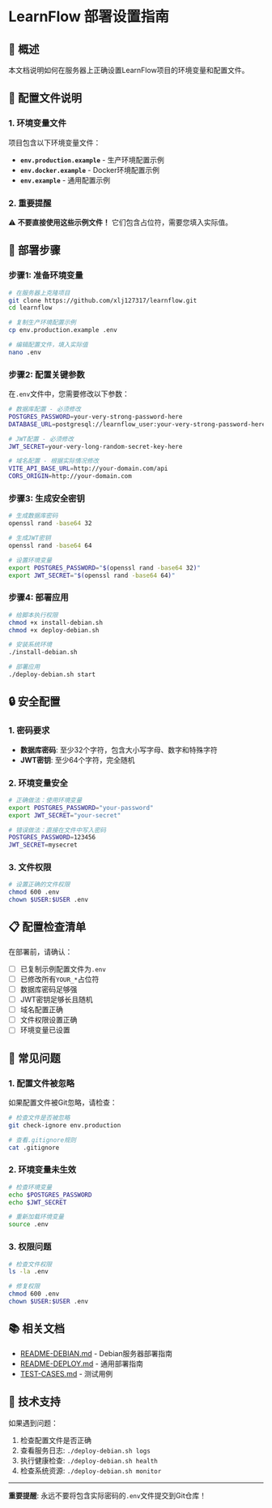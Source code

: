 # LearnFlow 部署设置指南

## 🎯 概述

本文档说明如何在服务器上正确设置LearnFlow项目的环境变量和配置文件。

## 📁 配置文件说明

### 1. 环境变量文件

项目包含以下环境变量文件：

- **`env.production.example`** - 生产环境配置示例
- **`env.docker.example`** - Docker环境配置示例
- **`env.example`** - 通用配置示例

### 2. 重要提醒

⚠️ **不要直接使用这些示例文件！** 它们包含占位符，需要您填入实际值。

## 🚀 部署步骤

### 步骤1: 准备环境变量

```bash
# 在服务器上克隆项目
git clone https://github.com/xlj127317/learnflow.git
cd learnflow

# 复制生产环境配置示例
cp env.production.example .env

# 编辑配置文件，填入实际值
nano .env
```

### 步骤2: 配置关键参数

在`.env`文件中，您需要修改以下参数：

```bash
# 数据库配置 - 必须修改
POSTGRES_PASSWORD=your-very-strong-password-here
DATABASE_URL=postgresql://learnflow_user:your-very-strong-password-here@postgres:5432/learnflow

# JWT配置 - 必须修改
JWT_SECRET=your-very-long-random-secret-key-here

# 域名配置 - 根据实际情况修改
VITE_API_BASE_URL=http://your-domain.com/api
CORS_ORIGIN=http://your-domain.com
```

### 步骤3: 生成安全密钥

```bash
# 生成数据库密码
openssl rand -base64 32

# 生成JWT密钥
openssl rand -base64 64

# 设置环境变量
export POSTGRES_PASSWORD="$(openssl rand -base64 32)"
export JWT_SECRET="$(openssl rand -base64 64)"
```

### 步骤4: 部署应用

```bash
# 给脚本执行权限
chmod +x install-debian.sh
chmod +x deploy-debian.sh

# 安装系统环境
./install-debian.sh

# 部署应用
./deploy-debian.sh start
```

## 🔒 安全配置

### 1. 密码要求

- **数据库密码**: 至少32个字符，包含大小写字母、数字和特殊字符
- **JWT密钥**: 至少64个字符，完全随机

### 2. 环境变量安全

```bash
# 正确做法：使用环境变量
export POSTGRES_PASSWORD="your-password"
export JWT_SECRET="your-secret"

# 错误做法：直接在文件中写入密码
POSTGRES_PASSWORD=123456
JWT_SECRET=mysecret
```

### 3. 文件权限

```bash
# 设置正确的文件权限
chmod 600 .env
chown $USER:$USER .env
```

## 📋 配置检查清单

在部署前，请确认：

- [ ] 已复制示例配置文件为`.env`
- [ ] 已修改所有`YOUR_*`占位符
- [ ] 数据库密码足够强
- [ ] JWT密钥足够长且随机
- [ ] 域名配置正确
- [ ] 文件权限设置正确
- [ ] 环境变量已设置

## 🚨 常见问题

### 1. 配置文件被忽略

如果配置文件被Git忽略，请检查：

```bash
# 检查文件是否被忽略
git check-ignore env.production

# 查看.gitignore规则
cat .gitignore
```

### 2. 环境变量未生效

```bash
# 检查环境变量
echo $POSTGRES_PASSWORD
echo $JWT_SECRET

# 重新加载环境变量
source .env
```

### 3. 权限问题

```bash
# 检查文件权限
ls -la .env

# 修复权限
chmod 600 .env
chown $USER:$USER .env
```

## 📚 相关文档

- [README-DEBIAN.md](README-DEBIAN.md) - Debian服务器部署指南
- [README-DEPLOY.md](README-DEPLOY.md) - 通用部署指南
- [TEST-CASES.md](TEST-CASES.md) - 测试用例

## 🤝 技术支持

如果遇到问题：

1. 检查配置文件是否正确
2. 查看服务日志: `./deploy-debian.sh logs`
3. 执行健康检查: `./deploy-debian.sh health`
4. 检查系统资源: `./deploy-debian.sh monitor`

---

**重要提醒**: 永远不要将包含实际密码的`.env`文件提交到Git仓库！
